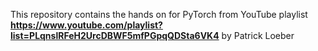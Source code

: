 This repository contains the hands on for PyTorch from YouTube playlist **https://www.youtube.com/playlist?list=PLqnslRFeH2UrcDBWF5mfPGpqQDSta6VK4** by Patrick Loeber
